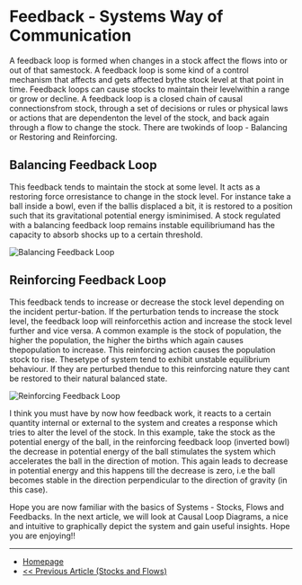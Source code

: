 # Feedback - Systems Way of Communication

A feedback loop is formed when changes in a stock affect the flows into or out of that samestock.  A feedback loop is some kind of a control mechanism that affects and gets affected bythe stock level at that point in time.  Feedback loops can cause stocks to maintain their levelwithin a range or grow or decline.  A feedback loop is a closed chain of causal connectionsfrom stock, through a set of decisions or rules or physical laws or actions that are dependenton the level of the stock, and back again through a flow to change the stock.  There are twokinds of loop - Balancing or Restoring and Reinforcing.

## Balancing Feedback Loop

This  feedback  tends  to  maintain  the  stock  at  some  level.   It  acts  as  a  restoring  force  orresistance to change in the stock level.  For instance take a ball inside a bowl, even if the ballis displaced a bit, it is restored to a position such that its gravitational potential energy isminimised.  A stock regulated with a balancing feedback loop remains instable  equilibriumand has the capacity to absorb shocks up to a certain threshold.

![Balancing Feedback Loop](https://sohamphanseiitb.github.io/Think-in-Systems/assets/system-dynamics/gravity.PNG)

## Reinforcing Feedback Loop
This feedback tends to increase or decrease the stock level depending on the incident pertur-bation.  If the perturbation tends to increase the stock level, the feedback loop will reinforcethis  action  and  increase  the  stock  level  further and vice versa. A common  example is the stock of population, the higher the population, the higher the births which again causes thepopulation  to  increase.   This  reinforcing action causes the  population  stock  to  rise. Thesetype of system tend to exhibit unstable equilibrium behaviour.  If they are perturbed thendue to this reinforcing nature they cant be restored to their natural balanced state.

![Reinforcing Feedback Loop](https://sohamphanseiitb.github.io/Think-in-Systems/assets/system-dynamics/gravity2.PNG)

I think you must have by now how feedback work, it reacts to a certain quantity internal or external to the system and creates a response which tries to alter the level of the stock. In this example, take the stock as the potential energy of the ball, in the reinforcing feedback loop (inverted bowl) the decrease in potential energy of the ball stimulates the system which accelerates the ball in the direction of motion. This again leads to decrease in potential energy and this happens till the decrease is zero, i.e the ball becomes stable in the direction perpendicular to the direction of gravity (in this case).

Hope you are now familiar with the basics of Systems - Stocks, Flows and Feedbacks. In the next article, we will look at Causal Loop Diagrams, a nice and intuitive to graphically depict the system and gain useful insights. Hope you are enjoying!!

---
- [Homepage](https://sohamphanseiitb.github.io/Think-in-Systems/index.html)
- [<< Previous Article (Stocks and Flows)](https://sohamphanseiitb.github.io/Think-in-Systems/Systems_Theory/system_dynamics/stocks_and_flows.html)
